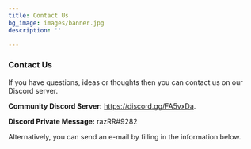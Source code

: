 ```yaml
---
title: Contact Us
bg_image: images/banner.jpg
description: ''

---
```

### **Contact Us**

If you have questions, ideas or thoughts then you can contact us on our Discord server.

**Community Discord Server:** https://discord.gg/FA5vxDa.

**Discord Private Message:** razRR#9282

Alternatively, you can send an e-mail by filling in the information below.